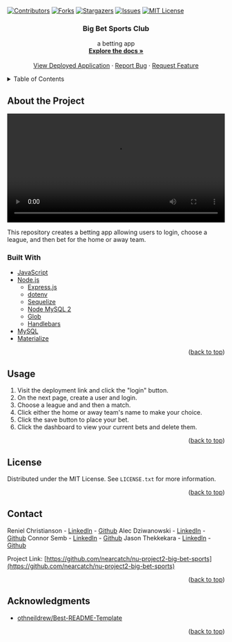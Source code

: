 <div id="top"></div>
<!--
*** Thanks for checking out the Best-README-Template. If you have a suggestion
*** that would make this better, please fork the repo and create a pull request
*** or simply open an issue with the tag "enhancement".
*** Don't forget to give the project a star!
*** Thanks again! Now go create something AMAZING! :D
-->

<!-- PROJECT SHIELDS -->
<!--
*** I'm using markdown "reference style" links for readability.
*** Reference links are enclosed in brackets [ ] instead of parentheses ( ).
*** See the bottom of this document for the declaration of the reference variables
*** for contributors-url, forks-url, etc. This is an optional, concise syntax you may use.
*** https://www.markdownguide.org/basic-syntax/#reference-style-links
-->

[![Contributors][contributors-shield]][contributors-url]
[![Forks][forks-shield]][forks-url]
[![Stargazers][stars-shield]][stars-url]
[![Issues][issues-shield]][issues-url]
[![MIT License][license-shield]][license-url]

<div align="center">

<h3 align="center">Big Bet Sports Club</h3>

  <p align="center">
    a betting app
    <br />
    <a href="https://github.com/nearcatch/nu-project2-big-bet-sports"><strong>Explore the docs »</strong></a>
    <br />
    <br />
    <a href="https://nu-project2-big-bet-sports.herokuapp.com/">View Deployed Application</a>
    ·
    <a href="https://github.com/nearcatch/nu-project2-big-bet-sports/issues">Report Bug</a>
    ·
    <a href="https://github.com/nearcatch/nu-project2-big-bet-sports/issues">Request Feature</a>
  </p>
</div>

<!-- TABLE OF CONTENTS -->
<details>
  <summary>Table of Contents</summary>
  <ol>
    <li>
      <a href="#about-the-project">About the Project</a>
      <ul>
        <li><a href="#built-with">Built With</a></li>
      </ul>
    </li>
    <!-- <li>
      <a href="#getting-started">Getting Started</a>
      <ul>
        <li><a href="#prerequisites">Prerequisites</a></li>
        <li><a href="#installation">Installation</a></li>
      </ul>
    </li> -->
    <li><a href="#usage">Usage</a></li>
    <li><a href="#license">License</a></li>
    <li><a href="#contact">Contact</a></li>
    <li><a href="#acknowledgments">Acknowledgments</a></li>
  </ol>
</details>

<!-- ABOUT THE PROJECT -->

## About the Project

<video src="https://user-images.githubusercontent.com/692914/168331408-ea14b3d4-7943-450f-bb9c-afb69fe2d41f.mp4" style="width:100%"></video>

This repository creates a betting app allowing users to login, choose a league, and then bet for the home or away team.

### Built With

* [JavaScript](https://developer.mozilla.org/en-US/docs/Web/JavaScript)
* [Node.js](https://nodejs.org/en/)
  * [Express.js](https://expressjs.com/)
  * [dotenv](https://github.com/motdotla/dotenv#readme)
  * [Sequelize](https://sequelize.org/)
  * [Node MySQL 2](https://github.com/sidorares/node-mysql2#readme)
  * [Glob](https://github.com/isaacs/node-glob)
  * [Handlebars](https://handlebarsjs.com/)
* [MySQL](https://www.mysql.com/)
* [Materialize](https://materializecss.com/)

<p align="right">(<a href="#top">back to top</a>)</p>

<!-- GETTING STARTED -->
<!-- ## Getting Started
### Prerequisites

1. Install [Git](https://git-scm.com/book/en/v2/Getting-Started-Installing-Git). (Only if cloning via command line.)
2. Install [Node.js](https://nodejs.org/en/download/current/).
2. Install [MySQL](https://dev.mysql.com/downloads/installer/). (Or use an alternate SQL server.)

### Installation

1. Clone the repo
   ```sh
   git clone https://github.com/nearcatch/nu-project2-big-bet-sports.git
   ```
   Alternatively, download and open the ZIP archive directly from GitHub.

2. Install required Node.js packages from the repo folder.
   ```sh
   npm install
   ```

<p align="right">(<a href="#top">back to top</a>)</p> -->

<!-- USAGE EXAMPLES -->

## Usage

1. Visit the deployment link and click the "login" button.
2. On the next page, create a user and login.
3. Choose a league and and then a match.
4. Click either the home or away team's name to make your choice.
5. Click the save button to place your bet.
6. Click the dashboard to view your current bets and delete them.

<p align="right">(<a href="#top">back to top</a>)</p>

<!-- LICENSE -->

## License

Distributed under the MIT License. See `LICENSE.txt` for more information.

<p align="right">(<a href="#top">back to top</a>)</p>

<!-- CONTACT -->

## Contact

Reniel Christianson - [LinkedIn](https://www.linkedin.com/in/reniel-christianson-677575189/) - [Github](https://github.com/waldo-22)
Alec Dziwanowski - [LinkedIn](https://www.linkedin.com/in/alec-n-dziwanowski/) - [Github](https://github.com/AlecDziwanowski)
Connor Semb - [LinkedIn][linkedin-url] - [Github](https://github.com/PolishMustard624853)
Jason Thekkekara - [LinkedIn][linkedin-url] - [Github](https://github.com/nearcatch)

Project Link: [https://github.com/nearcatch/nu-project2-big-bet-sports](https://github.com/nearcatch/nu-project2-big-bet-sports)

<p align="right">(<a href="#top">back to top</a>)</p>

<!-- ACKNOWLEDGMENTS -->

## Acknowledgments

- [othneildrew/Best-README-Template](https://github.com/othneildrew/Best-README-Template)

<p align="right">(<a href="#top">back to top</a>)</p>

<!-- MARKDOWN LINKS & IMAGES -->
<!-- https://www.markdownguide.org/basic-syntax/#reference-style-links -->

[contributors-shield]: https://img.shields.io/github/contributors/nearcatch/nu-project2-big-bet-sports.svg?style=for-the-badge
[contributors-url]: https://github.com/nearcatch/nu-project2-big-bet-sports/graphs/contributors
[forks-shield]: https://img.shields.io/github/forks/nearcatch/nu-project2-big-bet-sports.svg?style=for-the-badge
[forks-url]: https://github.com/nearcatch/nu-project2-big-bet-sports/network/members
[stars-shield]: https://img.shields.io/github/stars/nearcatch/nu-project2-big-bet-sports.svg?style=for-the-badge
[stars-url]: https://github.com/nearcatch/nu-project2-big-bet-sports/stargazers
[issues-shield]: https://img.shields.io/github/issues/nearcatch/nu-project2-big-bet-sports.svg?style=for-the-badge
[issues-url]: https://github.com/nearcatch/nu-project2-big-bet-sports/issues
[license-shield]: https://img.shields.io/github/license/nearcatch/nu-project2-big-bet-sports.svg?style=for-the-badge
[license-url]: https://github.com/nearcatch/nu-project2-big-bet-sports/blob/main/LICENSE.txt
[linkedin-shield]: https://img.shields.io/badge/-LinkedIn-black.svg?style=for-the-badge&logo=linkedin&colorB=555
[linkedin-url]: https://linkedin.com/in/jason-thekkekara
[product-screenshot]: https://raw.githubusercontent.com/nearcatch/nu-project2-big-bet-sports/main/assets/readme/full-page-screenshot.png
